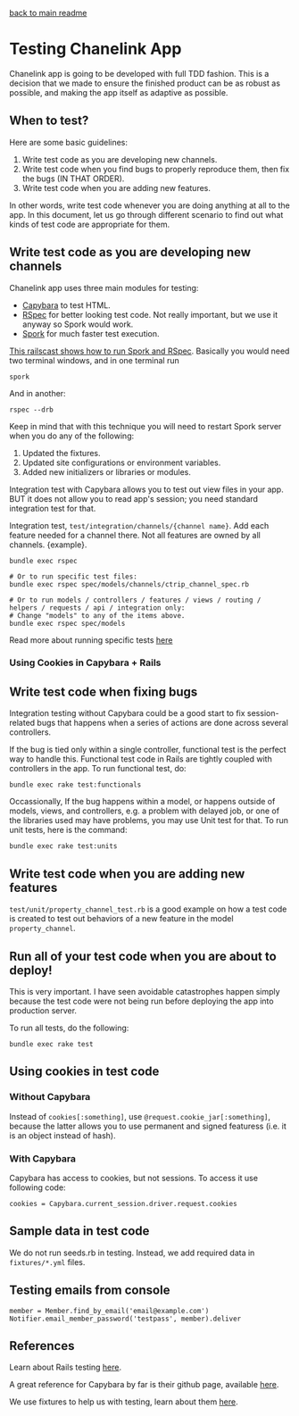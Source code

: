 [back to main readme](https://github.com/jaycode/chanelink)

# Testing Chanelink App

Chanelink app is going to be developed with full TDD fashion. This is a decision that we made to
ensure the finished product can be as robust as possible, and making the app itself as adaptive as
possible.

## When to test?

Here are some basic guidelines:

1. Write test code as you are developing new channels.
2. Write test code when you find bugs to properly reproduce them, then fix the bugs (IN THAT ORDER).
3. Write test code when you are adding new features.

In other words, write test code whenever you are doing anything at all to the app. In this document,
let us go through different scenario to find out what kinds of test code are appropriate for them.

## Write test code as you are developing new channels

Chanelink app uses three main modules for testing:

- [Capybara](https://github.com/jnicklas/capybara) to test HTML.
- [RSpec](https://github.com/rspec/rspec-rails) for better looking test code. Not really important,
  but we use it anyway so Spork would work.
- [Spork](https://github.com/sporkrb/spork-rails) for much faster test execution.

[This railscast shows how to run Spork and RSpec](http://railscasts.com/episodes/285-spork). Basically you would
need two terminal windows, and in one terminal run
```
spork
```

And in another:
```
rspec --drb
```

Keep in mind that with this technique you will need to restart Spork server when you do any of the following:

1. Updated the fixtures.
2. Updated site configurations or environment variables.
3. Added new initializers or libraries or modules.

Integration test with Capybara allows you to test out
view files in your app. BUT it does not allow you to read app's session; you need standard integration test
for that.

Integration test, `test/integration/channels/{channel name}`. Add each feature needed for a channel
there. Not all features are owned by all channels. {example}.

```
bundle exec rspec

# Or to run specific test files:
bundle exec rspec spec/models/channels/ctrip_channel_spec.rb

# Or to run models / controllers / features / views / routing / helpers / requests / api / integration only:
# Change "models" to any of the items above.
bundle exec rspec spec/models

```

Read more about running specific tests [here](http://flavio.castelli.name/2010/05/28/rails_execute_single_test/)

### Using Cookies in Capybara + Rails

## Write test code when fixing bugs

Integration testing without Capybara could be a good start to fix session-related bugs that happens when
a series of actions are done across several controllers.

If the bug is tied only within a single controller, functional test is the perfect way to handle this.
Functional test code in Rails are tightly coupled with controllers in the app. To run functional test, do:

```
bundle exec rake test:functionals
```

Occassionally, If the bug happens within a model, or happens outside of models, views, and controllers, 
e.g. a problem with delayed job, or one of the libraries used may have problems, you may use Unit test
for that. To run unit tests, here is the command:

```
bundle exec rake test:units
```

## Write test code when you are adding new features

`test/unit/property_channel_test.rb` is a good example on how a test code is created to test out behaviors of a
new feature in the model `property_channel`.

## Run all of your test code when you are about to deploy!

This is very important. I have seen avoidable catastrophes happen simply because the test code were not
being run before deploying the app into production server.

To run all tests, do the following:

```
bundle exec rake test
```

## Using cookies in test code

### Without Capybara

Instead of `cookies[:something]`, use `@request.cookie_jar[:something]`, because the latter allows you
to use permanent and signed featuress (i.e. it is an object instead of hash).

### With Capybara

Capybara has access to cookies, but not sessions. To access it use following code:

```
cookies = Capybara.current_session.driver.request.cookies
```

## Sample data in test code

We do not run seeds.rb in testing. Instead, we add required data in `fixtures/*.yml` files.

## Testing emails from console

```
member = Member.find_by_email('email@example.com')
Notifier.email_member_password('testpass', member).deliver
```

## References

Learn about Rails testing [here](http://guides.rubyonrails.org/v3.2.21/testing.html).

A great reference for Capybara by far is their github page, available [here](https://github.com/jnicklas/capybara).

We use fixtures to help us with testing, learn about them [here](http://api.rubyonrails.org/classes/ActiveRecord/FixtureSet.html).